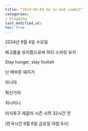 ```yaml
---
title: “2024-09-04 Go to bed commit”
categories:
- blogging
last_modified_at: 
toc: true
---
```

2024년 9월 4일 수요일


배고픔을 유지함으로써 하이 스피릿 유지

Stay hunger, stay foolish


난 배부른 돼지가

아니야


혁신가야





치나미니

미식축구 레굴러 시즌 시작 32시간 전

(한국시간 9월 6일 금요일 아침 9시)